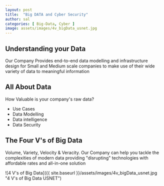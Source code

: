 ```yaml
---
layout: post
title:  "Big DATA and Cyber Security"
author: sal
categories: [ Big-Data, Cyber ]
image: assets/images/4v_bigData_usnet.jpg
---
```

## Understanding your Data
Our Company Provides end-to-end data modelling and infrastructure design for Small and Medium scale companies to make use of their wide variety of data to meaningful information

## All About Data
How Valuable is your company's raw data? 
- Use Cases
- Data Modelling
- Data intelligence
- Data Security


## The Four V's of Big Data 
Volume, Variety, Velocity & Veracity. Our Company can help you tackle the complexities of modern data providing "disrupting" technologies with affordable rates and all-in-one solution

![4 V's of Big Data]({{ site.baseurl }}/assets/images/4v_bigData_usnet.jpg "4 V's of Big Data USNET")
